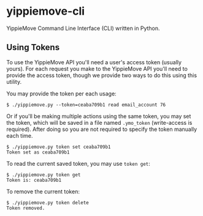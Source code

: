 yippiemove-cli
==============

YippieMove Command Line Interface (CLI) written in Python.

## Using Tokens

To use the YippieMove API you'll need a user's access token (usually yours). 
For each request you make to the YippieMove API you'll need to provide the 
access token, though we provide two ways to do this using this utility.

You may provide the token per each usage:

	$ ./yippiemove.py --token=ceaba709b1 read email_account 76

Or if you'll be making multiple actions using the same token, you may set 
the token, which will be saved in a file named `.ymo_token` (write-access 
is required). After doing so you are not required to specify the token 
manually each time.

	$ ./yippiemove.py token set ceaba709b1
	Token set as ceaba709b1

To read the current saved token, you may use `token get`:

	$ ./yippiemove.py token get
	Token is: ceaba709b1

To remove the current token:

	$ ./yippiemove.py token delete
	Token removed.


